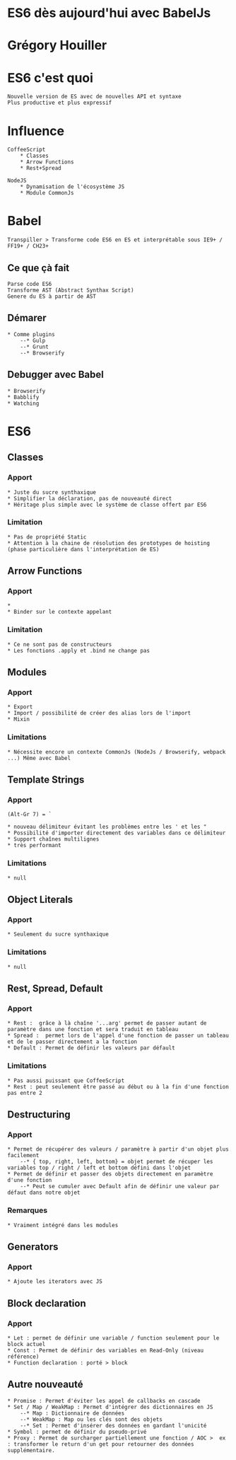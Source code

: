 # ES6 dès aujourd'hui avec BabelJs
# Grégory Houiller

# ES6 c'est quoi
    Nouvelle version de ES avec de nouvelles API et syntaxe
    Plus productive et plus expressif

# Influence
    CoffeeScript
        * Classes
        * Arrow Functions
        * Rest+Spread

    NodeJS
        * Dynamisation de l'écosystème JS
        * Module CommonJs

# Babel
    Transpiller > Transforme code ES6 en ES et interprétable sous IE9+ / FF19+ / CH23+

## Ce que çà fait
    Parse code ES6
    Transforme AST (Abstract Synthax Script)
    Genere du ES à partir de AST

## Démarer
    * Comme plugins
        --* Gulp
        --* Grunt
        --* Browserify

## Debugger avec Babel
    * Browserify
    * Babblify
    * Watching


# ES6

## Classes
### Apport

    * Juste du sucre synthaxique
    * Simplifier la déclaration, pas de nouveauté direct
    * Héritage plus simple avec le système de classe offert par ES6

### Limitation

    * Pas de propriété Static
    * Attention à la chaine de résolution des prototypes de hoisting (phase particulière dans l'interprétation de ES)

## Arrow Functions
### Apport

    *
    * Binder sur le contexte appelant

### Limitation

    * Ce ne sont pas de constructeurs
    * Les fonctions .apply et .bind ne change pas

## Modules
### Apport

    * Export
    * Import / possibilité de créer des alias lors de l'import
    * Mixin

### Limitations

    * Nécessite encore un contexte CommonJs (NodeJs / Browserify, webpack ...) Même avec Babel


## Template Strings
### Apport

    (Alt-Gr 7) = `

    * nouveau délimiteur évitant les problèmes entre les ' et les "
    * Possibilité d'importer directement des variables dans ce délimiteur
    * Support chaînes multilignes
    * très performant

### Limitations

    * null

## Object Literals
### Apport

    * Seulement du sucre synthaxique

### Limitations

    * null

## Rest, Spread, Default
### Apport

    * Rest :  grâce à là chaîne '...arg' permet de passer autant de paramètre dans une fonction et sera traduit en tableau
    * Spread :  permet lors de l'appel d'une fonction de passer un tableau et de le passer directement a la fonction
    * Default : Permet de définir les valeurs par défault

### Limitations

    * Pas aussi puissant que CoffeeScript
    * Rest : peut seulement être passé au début ou à la fin d'une fonction pas entre 2


## Destructuring
### Apport

    * Permet de récupérer des valeurs / paramètre à partir d'un objet plus facilement
        --* { top, right, left, bottom} = objet permet de récuper les variables top / right / left et bottom défini dans l'objet
    * Permet de définir et passer des objets directement en paramètre d'une fonction
        --* Peut se cumuler avec Default afin de définir une valeur par défaut dans notre objet

### Remarques

    * Vraiment intégré dans les modules

## Generators
### Apport

    * Ajoute les iterators avec JS


## Block declaration
### Apport

    * Let : permet de définir une variable / function seulement pour le block actuel
    * Const : Permet de définir des variables en Read-Only (niveau référence)
    * Function declaration : porté > block

## Autre nouveauté

    * Promise : Permet d'éviter les appel de callbacks en cascade
    * Set / Map / WeakMap : Permet d'intégrer des dictionnaires en JS
        --* Map : Dictionnaire de données
        --* WeakMap : Map ou les clés sont des objets
        --* Set : Permet d'insérer des données en gardant l'unicité
    * Symbol : permet de définir du pseudo-privé
    * Proxy : Permet de surcharger partiellement une fonction / AOC >  ex : transformer le return d'un get pour retourner des données supplémentaire.
    
